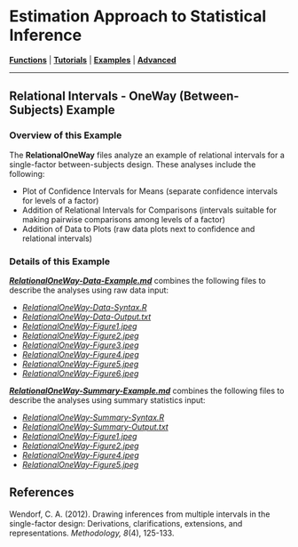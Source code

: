 # Estimation Approach to Statistical Inference

[**Functions**](../../A-Functions) | 
[**Tutorials**](../../B-Tutorials) | 
[**Examples**](../../C-Examples) | 
[**Advanced**](../../D-Advanced)

---

## Relational Intervals - OneWay (Between-Subjects) Example

### Overview of this Example

The **RelationalOneWay** files analyze an example of relational intervals for a single-factor between-subjects design. These analyses include the following:

- Plot of Confidence Intervals for Means (separate confidence intervals for levels of a factor)
- Addition of Relational Intervals for Comparisons (intervals suitable for making pairwise comparisons among levels of a factor)
- Addition of Data to Plots (raw data plots next to confidence and relational intervals)

### Details of this Example
 
[_**RelationalOneWay-Data-Example.md**_](./RelationalOneWay-Data-Example.md) combines the following files to describe the analyses using raw data input:

- [_RelationalOneWay-Data-Syntax.R_](./RelationalOneWay-Data-Syntax.R)
- [_RelationalOneWay-Data-Output.txt_](./RelationalOneWay-Data-Output.txt)
- [_RelationalOneWay-Figure1.jpeg_](./RelationalOneWay-Figure1.jpeg)
- [_RelationalOneWay-Figure2.jpeg_](./RelationalOneWay-Figure2.jpeg)
- [_RelationalOneWay-Figure3.jpeg_](./RelationalOneWay-Figure3.jpeg)
- [_RelationalOneWay-Figure4.jpeg_](./RelationalOneWay-Figure4.jpeg)
- [_RelationalOneWay-Figure5.jpeg_](./RelationalOneWay-Figure5.jpeg)
- [_RelationalOneWay-Figure6.jpeg_](./RelationalOneWay-Figure6.jpeg)

[**_RelationalOneWay-Summary-Example.md_**](./RelationalOneWay-Summary-Example.md) combines the following files to describe the analyses using summary statistics input:

- [_RelationalOneWay-Summary-Syntax.R_](./RelationalOneWay-Summary-Syntax.R)
- [_RelationalOneWay-Summary-Output.txt_](./RelationalOneWay-Summary-Output.txt)
- [_RelationalOneWay-Figure1.jpeg_](./RelationalOneWay-Figure1.jpeg)
- [_RelationalOneWay-Figure2.jpeg_](./RelationalOneWay-Figure2.jpeg)
- [_RelationalOneWay-Figure4.jpeg_](./RelationalOneWay-Figure4.jpeg)
- [_RelationalOneWay-Figure5.jpeg_](./RelationalOneWay-Figure5.jpeg)

## References

Wendorf, C. A. (2012). Drawing inferences from multiple intervals in the single-factor design: Derivations, clarifications, extensions, and representations. _Methodology, 8_(4), 125-133.
